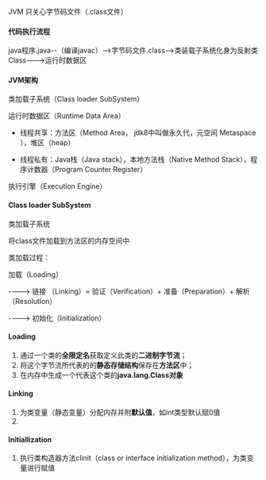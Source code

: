 JVM 只关心字节码文件（.class文件）

#### 代码执行流程

java程序.java--（编译javac）-->字节码文件.class-->类装载子系统化身为反射类Class--->运行时数据区

#### JVM架构

类加载子系统（Class loader SubSystem）

运行时数据区（Runtime Data Area）

- 线程共享：方法区（Method Area， jdk8中叫做永久代，元空间 Metaspace ），堆区（heap）

- 线程私有：Java栈（Java stack），本地方法栈（Native Method Stack），程序计数器（Program Counter Register）

执行引擎（Execution Engine）

#### Class loader SubSystem

类加载子系统

将class文件加载到方法区的内存空间中

类加载过程：

加载（Loading）

----> 链接 （Linking）= 验证（Verification）+ 准备（Preparation）+ 解析（Resolution）

----> 初始化（Initialization）

#### Loading

1. 通过一个类的**全限定名**获取定义此类的**二进制字节流**；
2. 将这个字节流所代表的的**静态存储结构**保存在**方法区**中；
3. 在内存中生成一个代表这个类的**java.lang.Class对象**

#### Linking

1. 为类变量（静态变量）分配内存并附**默认值**，如int类型默认赋0值
2. 

#### Initiallization

1. 执行类构造器方法clinit（class or interface initialization method），为类变量进行赋值